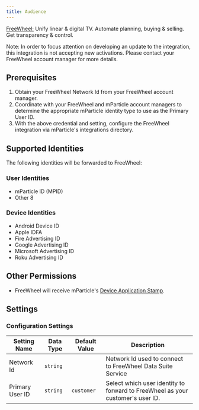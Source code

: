 ```yaml
---
title: Audience
---
```


[FreeWheel:](https://ds.freewheel.tv/) Unify linear & digital TV. Automate planning, buying & selling. Get transparency & control.

<aside>
Note: In order to focus attention on developing an update to the integration, this integration is not accepting new activations. Please contact your FreeWheel account manager for more details.
</aside>

## Prerequisites

1. Obtain your FreeWheel Network Id from your FreeWheel account manager.
2. Coordinate with your FreeWheel and mParticle account managers to determine the appropriate mParticle identity type to use as the Primary User ID. 
3. With the above credential and setting, configure the FreeWheel integration via mParticle's integrations directory.

## Supported Identities

The following identities will be forwarded to FreeWheel:

### User Identities

* mParticle ID (MPID)
* Other 8

### Device Identities

* Android Device ID 
* Apple IDFA
* Fire Advertising ID
* Google Advertising ID
* Microsoft Advertising ID
* Roku Advertising ID

## Other Permissions

* FreeWheel will receive mParticle's [Device Application Stamp](/developers/partners/firehose/#device-application-stamp).

## Settings

### Configuration Settings

Setting Name | Data Type | Default Value | Description
|---|---|---|---|
| Network Id | `string` |  <unset> |  Network Id used to connect to FreeWheel Data Suite Service |
| Primary User ID |  `string` | `customer` | Select which user identity to forward to FreeWheel as your customer's user ID. |
